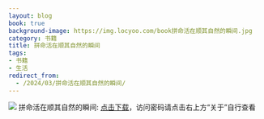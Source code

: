 ```yaml
---
layout: blog
book: true
background-image: https://img.locyoo.com/book拼命活在顺其自然的瞬间.jpg
category: 书籍
title: 拼命活在顺其自然的瞬间
tags:
- 书籍
- 生活
redirect_from:
  - /2024/03/拼命活在顺其自然的瞬间/
---
```

![](https://img.locyoo.com/book拼命活在顺其自然的瞬间.jpg)
拼命活在顺其自然的瞬间: <a name = "ref1" href="https://url18.ctfile.com/f/50983618-1380724888-14aab6?p=3619">点击下载</a>，访问密码请点击右上方“关于”自行查看
